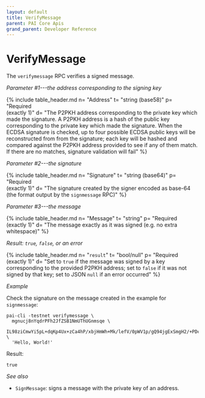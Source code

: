 ```yaml
---
layout: default
title: VerifyMessage
parent: PAI Core Apis
grand_parent: Developer Reference
---
```


VerifyMessage
=======================

The `verifymessage` RPC verifies a signed message.

*Parameter #1---the address corresponding to the signing key*

{% include table_header.md
  n= "Address"
  t= "string (base58)"
  p= "Required<br>(exactly 1)"
  d= "The P2PKH address corresponding to the private key which made the signature.  A P2PKH address is a hash of the public key corresponding to the private key which made the signature.  When the ECDSA signature is checked, up to four possible ECDSA public keys will be reconstructed from from the signature; each key will be hashed and compared against the P2PKH address provided to see if any of them match.  If there are no matches, signature validation will fail"
%}

*Parameter #2---the signature*

{% include table_header.md
  n= "Signature"
  t= "string (base64)"
  p= "Required<br>(exactly 1)"
  d= "The signature created by the signer encoded as base-64 (the format output by the `signmessage` RPC)"
%}

*Parameter #3---the message*

{% include table_header.md
  n= "Message"
  t= "string"
  p= "Required<br>(exactly 1)"
  d= "The message exactly as it was signed (e.g. no extra whitespace)"
%}

*Result: `true`, `false`, or an error*

{% include table_header.md
  n= "`result`"
  t= "bool/null"
  p= "Required<br>(exactly 1)"
  d= "Set to `true` if the message was signed by a key corresponding to the provided P2PKH address; set to `false` if it was not signed by that key; set to JSON `null` if an error occurred"
%}

*Example*

Check the signature on the message created in the example for
`signmessage`:

```
pai-cli -testnet verifymessage \
  mgnucj8nYqdrPFh2JfZSB1NmUThUGnmsqe \
  IL98ziCmwYi5pL+dqKp4Ux+zCa4hP/xbjHmWh+Mk/lefV/0pWV1p/gQ94jgExSmgH2/+PDcCCrOHAady2IEySSI= \
  'Hello, World!'
```

Result:

```
true
```

*See also*

* `SignMessage`: signs a message with the private key of an address.
